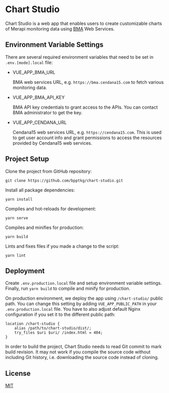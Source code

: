 # Chart Studio

Chart Studio is a web app that enables users to create customizable charts of
Merapi monitoring data using [BMA](https://bma.cendana15.com/) Web Services.

## Environment Variable Settings

There are several required environment variables that need to be set in
`.env.[mode].local` file:

- VUE_APP_BMA_URL

  BMA web services URL, e.g. `https://bma.cendana15.com` to fetch various
  monitoring data.

- VUE_APP_BMA_API_KEY

  BMA API key credentials to grant access to the APIs. You can contact BMA
  administrator to get the key.

- VUE_APP_CENDANA_URL

  Cendana15 web services URL, e.g. `https://cendana15.com`. This is used to get
  user account info and grant permissions to access the resources provided by
  Cendana15 web services.

## Project Setup

Clone the project from GitHub repository:

    git clone https://github.com/bpptkg/chart-studio.git

Install all package dependencies:

    yarn install

Compiles and hot-reloads for development:

    yarn serve

Compiles and minifies for production:

    yarn build

Lints and fixes files if you made a change to the script:

    yarn lint

## Deployment

Create `.env.production.local` file and setup environment variable settings.
Finally, run `yarn build` to compile and minify for production.

On production environment, we deploy the app using `/chart-studio/` public path.
You can change this setting by adding `VUE_APP_PUBLIC_PATH` in your
`.env.production.local` file. You have to also adjust default Nginx
configuration if you set it to the different public path:

    location /chart-studio {
        alias /path/to/chart-studio/dist/;
        try_files $uri $uri/ /index.html = 404;
    }

In order to build the project, Chart Studio needs to read Git commit to mark
build revision. It may not work if you compile the source code without including
Git history, i.e. downloading the source code instead of cloning.

## License

[MIT](https://github.com/bpptkg/chart-studio/blob/master/LICENSE)
